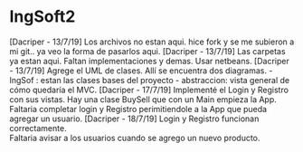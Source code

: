 # IngSoft2

[Dacriper - 13/7/19] Los archivos no estan aqui. hice fork y se me subieron a mi git.. ya veo la forma de pasarlos aqui.
[Dacriper - 13/7/19] Las carpetas ya estan aqui. Faltan implementaciones y demas. Usar netbeans.
[Dacriper - 13/7/19] Agrege el UML de clases.  Allí se encuentra dos diagramas. 
                          - IngSof : estan las clases bases del proyecto
                          - abstraccion: vista general de cómo quedaría el MVC. 
[Dacriper - 17/7/19] Implementé el Login y Registro con sus vistas. Hay una clase BuySell que con un Main empieza la App.
                      Faltaria completar login y Registro perimitiendole a la App que pueda agregar un usuario.
[Dacriper - 18/7/19] Login y Registro funcionan correctamente.  
                      Faltaria avisar a los usuarios cuando se agrego un nuevo producto.
